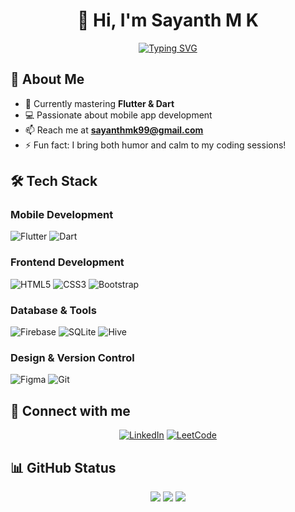 <div align="center">
  
# 👋 Hi, I'm Sayanth M K
[![Typing SVG](https://readme-typing-svg.herokuapp.com?font=Fira+Code&pause=1000&width=435&lines=Flutter+Developer;Self-taught+Programmer;Always+Learning+New+Things)](https://git.io/typing-svg)

</div>

## 🚀 About Me
- 🌱 Currently mastering **Flutter & Dart**
- 💻 Passionate about mobile app development
- 📫 Reach me at **sayanthmk99@gmail.com**
- ⚡ Fun fact: I bring both humor and calm to my coding sessions!

## 🛠️ Tech Stack
### Mobile Development
![Flutter](https://img.shields.io/badge/Flutter-%2302569B.svg?style=for-the-badge&logo=Flutter&logoColor=white)
![Dart](https://img.shields.io/badge/dart-%230175C2.svg?style=for-the-badge&logo=dart&logoColor=white)

### Frontend Development
![HTML5](https://img.shields.io/badge/html5-%23E34F26.svg?style=for-the-badge&logo=html5&logoColor=white)
![CSS3](https://img.shields.io/badge/css3-%231572B6.svg?style=for-the-badge&logo=css3&logoColor=white)
![Bootstrap](https://img.shields.io/badge/bootstrap-%23563D7C.svg?style=for-the-badge&logo=bootstrap&logoColor=white)

### Database & Tools
![Firebase](https://img.shields.io/badge/firebase-%23039BE5.svg?style=for-the-badge&logo=firebase)
![SQLite](https://img.shields.io/badge/sqlite-%2307405e.svg?style=for-the-badge&logo=sqlite&logoColor=white)
![Hive](https://img.shields.io/badge/Hive-yellow?style=for-the-badge&logo=apache&logoColor=white)

### Design & Version Control
![Figma](https://img.shields.io/badge/figma-%23F24E1E.svg?style=for-the-badge&logo=figma&logoColor=white)
![Git](https://img.shields.io/badge/git-%23F05033.svg?style=for-the-badge&logo=git&logoColor=white)

## 🤝 Connect with me
<div align="center">
  
[![LinkedIn](https://img.shields.io/badge/LinkedIn-%230077B5.svg?style=for-the-badge&logo=linkedin&logoColor=white)](https://www.linkedin.com/in/sayanth-m-k-321126233)
[![LeetCode](https://img.shields.io/badge/LeetCode-000000?style=for-the-badge&logo=LeetCode&logoColor=#d16c06)](https://leetcode.com/sayanthmk99)

</div>

## 📊 GitHub Status
<div align="center">
  
![](https://github-readme-stats.vercel.app/api?username=sayanthmk&theme=dark&hide_border=false&include_all_commits=false&count_private=false)
![](https://github-readme-streak-stats.herokuapp.com/?user=sayanthmk&theme=dark&hide_border=false)
![](https://github-readme-stats.vercel.app/api/top-langs/?username=sayanthmk&theme=dark&hide_border=false&include_all_commits=false&count_private=false&layout=compact)

</div>
